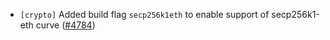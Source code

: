 - `[crypto]` Added build flag `secp256k1eth` to enable support
  of secp256k1-eth curve
  ([\#4784](https://github.com/cometbft/cometbft/pull/4784))
